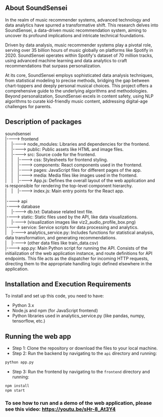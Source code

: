 ## About SoundSensei

In the realm of music recommender systems, advanced technology and data analytics have spurred a transformative shift. This research delves into SoundSensei, a data-driven music recommendation system, aiming to uncover its profound implications and intricate technical foundations.

Driven by data analysis, music recommender systems play a pivotal role, serving over 35 billion hours of music globally on platforms like Spotify in 2020. SoundSensei operates within Spotify's dataset of 70 million tracks, using advanced machine learning and data analytics to craft recommendations that surpass personalization.

At its core, SoundSensei employs sophisticated data analysis techniques, from statistical modeling to precise methods, bridging the gap between chart-toppers and deeply personal musical choices. This project offers a comprehensive guide to the underlying algorithms and methodologies. Beyond personalization, SoundSensei excels in content safety, using NLP algorithms to curate kid-friendly music content, addressing digital-age challenges for parents.

## Description of packages
soundsensei <br>
|----> frontend <br>
|&nbsp;&nbsp;&nbsp;&nbsp;|----> node_modules: Libraries and dependencies for the frontend. <br>
|&nbsp;&nbsp;&nbsp;&nbsp;|----> public: Public assets like HTML and image files. <br>
|&nbsp;&nbsp;&nbsp;&nbsp;|----> src: Source code for the frontend. <br>
|&nbsp;&nbsp;&nbsp;&nbsp;|&nbsp;&nbsp;&nbsp;&nbsp;|----> css: Stylesheets for frontend styling. <br>
|&nbsp;&nbsp;&nbsp;&nbsp;|&nbsp;&nbsp;&nbsp;&nbsp;|----> components: React components used in the frontend. <br>
|&nbsp;&nbsp;&nbsp;&nbsp;|&nbsp;&nbsp;&nbsp;&nbsp;|----> pages: JavaScript files for different pages of the app. <br>
|&nbsp;&nbsp;&nbsp;&nbsp;|&nbsp;&nbsp;&nbsp;&nbsp;|----> media: Media files like images used in the frontend. <br>
|&nbsp;&nbsp;&nbsp;&nbsp;|&nbsp;&nbsp;&nbsp;&nbsp;|----> App.js: Defines the overall layout of the web application and is responsible for rendering the top-level component hierarchy. <br>
|&nbsp;&nbsp;&nbsp;&nbsp;|&nbsp;&nbsp;&nbsp;&nbsp;|----> index.js: Main entry points for the React app. <br>
| <br>
|----> api <br>
       |----> database<br>
       |&nbsp;&nbsp;&nbsp;&nbsp;|----> db.txt: Database related text file. <br>
       |----> static: Static files used by the API, like data visualizations. <br>
       |&nbsp;&nbsp;&nbsp;&nbsp;|----> (visualization images like viz2_audio_profile_box.png) <br>
       |----> service: Service scripts for data processing and analytics. <br>
       |&nbsp;&nbsp;&nbsp;&nbsp;|----> analytics_service.py: Includes functions for statistical analysis, data transformation, and generating recommendations.  <br>
       |&nbsp;&nbsp;&nbsp;&nbsp;|----> (other data files like train_data.csv) <br>
       |----> app.py: Main Python script for running the API. Consists of the initialization of the web application instance, and route definitions for API endpoints. This file acts as the dispatcher for incoming HTTP requests, directing them to the appropriate handling logic defined elsewhere in the application. <br>


## Installation and Execution Requirements
To install and set up this code, you need to have:

- Python 3.x
- Node.js and npm (for JavaScript frontend)
- Python libraries used in analytics_service.py (like pandas, numpy, tensorflow, etc.)

## Running the web app
- Step 1: Clone the repository or download the files to your local machine.
- Step 2: Run the backend by navigating to the  `api` directory and running:
```bash
python app.py
```
- Step 3: Run the frontend by navigating to the `frontend` directory and running:
```bash
npm install
npm start
```

### To see how to run and a demo of the web application, please see this video: https://youtu.be/sHr-8_At3Y4 


